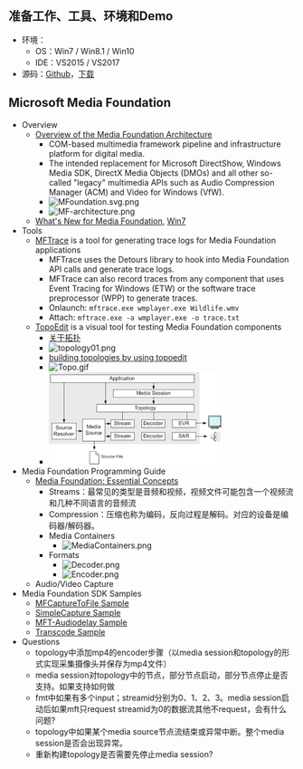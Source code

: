 ## 准备工作、工具、环境和Demo
- 环境：
	- OS：Win7 / Win8.1 / Win10
	- IDE：VS2015 / VS2017
- 源码：[Github](https://github.com/wu-wenxiang/Training-Debug-Windows-Public/tree/master/src)，[下载](https://github.com/wu-wenxiang/Training-Debug-Windows-Public/archive/master.zip)

## Microsoft Media Foundation
- Overview
	- [Overview of the Media Foundation Architecture](https://docs.microsoft.com/en-us/windows/desktop/medfound/overview-of-the-media-foundation-architecture)
		- COM-based multimedia framework pipeline and infrastructure platform for digital media. 
		- The intended replacement for Microsoft DirectShow, Windows Media SDK, DirectX Media Objects (DMOs) and all other so-called "legacy" multimedia APIs such as Audio Compression Manager (ACM) and Video for Windows (VfW). 
		- ![MFoundation.svg.png](https://upload.wikimedia.org/wikipedia/commons/thumb/d/d4/MFoundation.svg/720px-MFoundation.svg.png)
		- ![MF-architecture.png](https://docs.microsoft.com/en-us/windows/desktop/medfound/images/mfarch01.png)
	- [What's New for Media Foundation](https://docs.microsoft.com/en-us/windows/desktop/medfound/whats-new-for-media-foundation), [Win7](https://msdn.microsoft.com/zh-cn/library/ee461351.aspx)
- Tools
	- [MFTrace](https://docs.microsoft.com/en-us/windows/desktop/medfound/using-mftrace) is a tool for generating trace logs for Media Foundation applications
		- MFTrace uses the Detours library to hook into Media Foundation API calls and generate trace logs. 
		- MFTrace can also record traces from any component that uses Event Tracing for Windows (ETW) or the software trace preprocessor (WPP) to generate traces.
		- Onlaunch: `mftrace.exe wmplayer.exe Wildlife.wmv`
		- Attach: `mftrace.exe -a wmplayer.exe -o trace.txt`
	- [TopoEdit](https://docs.microsoft.com/en-us/windows/desktop/medfound/introduction-to-topoedit) is a visual tool for testing Media Foundation components
		- [关于拓扑](https://docs.microsoft.com/en-us/windows/desktop/medfound/about-topologies)
		- ![topology01.png](https://docs.microsoft.com/en-us/windows/desktop/medfound/images/topology01.png)
		- [building topologies by using topoedit](https://docs.microsoft.com/en-us/windows/desktop/medfound/building-topologies-by-using-topoedit)
		- ![Topo.gif](https://docs.microsoft.com/en-us/windows/desktop/medfound/images/e94b4cce-aa8a-497f-94c2-cc9dace17291.gif)
		- ![topo.png](https://raw.githubusercontent.com/wu-wenxiang/Media-WebLink/master/qiniu/8661eb768fee4b91b78cc8470be5ac02-topo.png)
- Media Foundation Programming Guide
	- [Media Foundation: Essential Concepts](https://docs.microsoft.com/en-us/windows/desktop/medfound/media-foundation-programming--essential-concepts)
		- Streams：最常见的类型是音频和视频，视频文件可能包含一个视频流和几种不同语言的音频流
		- Compression：压缩也称为编码，反向过程是解码。对应的设备是编码器/解码器。
		- Media Containers
			- ![MediaContainers.png](https://docs.microsoft.com/en-us/windows/desktop/medfound/images/concepts01.png)
		- Formats
			- ![Decoder.png](https://docs.microsoft.com/en-us/windows/desktop/medfound/images/concepts02.png)
			- ![Encoder.png](https://docs.microsoft.com/en-us/windows/desktop/medfound/images/concepts03.png)
	- Audio/Video Capture
- Media Foundation SDK Samples
	- [MFCaptureToFile Sample](https://docs.microsoft.com/en-us/windows/desktop/medfound/mfcapturetofile-sample)
	- [SimpleCapture Sample](https://docs.microsoft.com/en-us/windows/desktop/medfound/simplecapture-sample)
	- [MFT-Audiodelay Sample](https://docs.microsoft.com/en-us/windows/desktop/medfound/mft-audiodelay-sample)
	- [Transcode Sample](https://docs.microsoft.com/en-us/windows/desktop/medfound/transcode-sample)
- Questions
	- topology中添加mp4的encoder步骤（以media session和topology的形式实现采集摄像头并保存为mp4文件）
	- media session对topology中的节点，部分节点启动，部分节点停止是否支持。如果支持如何做
	- fmt中如果有多个input；streamid分别为0、1、2、3。media session启动后如果mft只request streamid为0的数据流其他不request，会有什么问题?
	- topology中如果某个media source节点流结束或异常中断。整个media session是否会出现异常。
	- 重新构建topology是否需要先停止media session?
